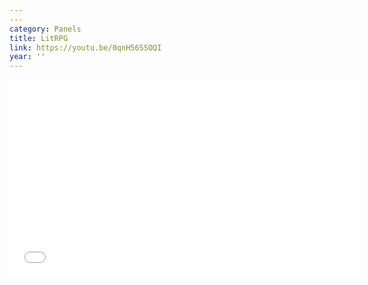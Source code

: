 ```yaml
---
---
category: Panels
title: LitRPG
link: https://youtu.be/0qnH56SSOQI
year: ''
---
```

<iframe width="560" height="315" src="{{ page.link }}" frameborder="0" allowfullscreen></iframe>
